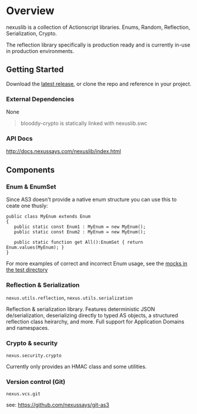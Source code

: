 # Overview

nexuslib is a collection of Actionscript libraries. Enums, Random, Reflection, Serialization, Crypto.

The reflection library specifically is production ready and is currently in-use in production environments.

## Getting Started

Download the [latest release](https://github.com/nexussays/nexuslib-as3/releases), or clone the repo and reference in your project.

### External Dependencies

None

> blooddy-crypto is statically linked with nexuslib.swc

### API Docs

http://docs.nexussays.com/nexuslib/index.html

## Components

### Enum & EnumSet

Since AS3 doesn't provide a native enum structure you can use this to ceate one thusly:
```as3
public class MyEnum extends Enum
{
   public static const Enum1 : MyEnum = new MyEnum();
   public static const Enum2 : MyEnum = new MyEnum();

   public static function get All():EnumSet { return Enum.values(MyEnum); }
}
```
For more examples of correct and incorrect Enum usage, see the [mocks in the test directory](./test/src/mock)

### Reflection & Serialization

`nexus.utils.reflection`, `nexus.utils.serialization`

Reflection & serialization library. Features deterministic JSON de/serialization, deserializing directly to typed AS objects, a structured reflection class heirarchy, and more. Full support for Application Domains and namespaces.

### Crypto & security

`nexus.security.crypto`

Currently only provides an HMAC class and some utilities.

### Version control (Git)

`nexus.vcs.git`

see: https://github.com/nexussays/git-as3
